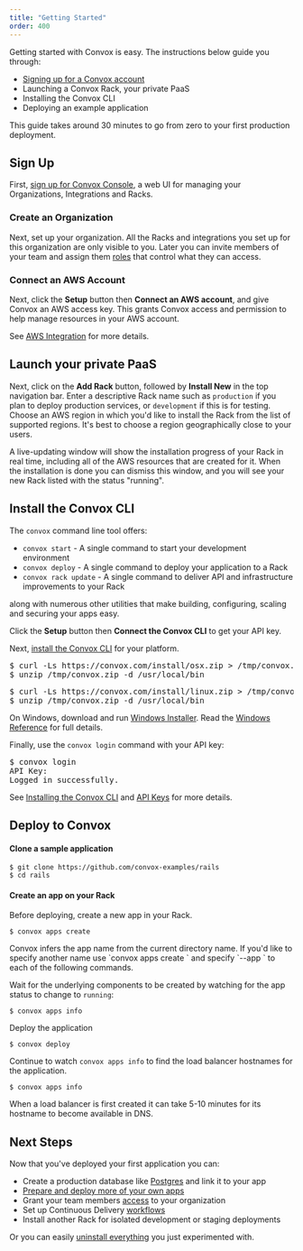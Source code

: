 ```yaml
---
title: "Getting Started"
order: 400
---
```


Getting started with Convox is easy. The instructions below guide you through:

* [Signing up for a Convox account](https://convox.com/signup)
* Launching a Convox Rack, your private PaaS
* Installing the Convox CLI
* Deploying an example application

This guide takes around 30 minutes to go from zero to your first production deployment.

## Sign Up

First, [sign up for Convox Console](https://convox.com/signup), a web UI for managing your Organizations, Integrations and Racks.

### Create an Organization

Next, set up your organization. All the Racks and integrations you set up for this organization are only visible to you. Later you can invite members of your team and assign them [roles](/docs/access-control) that control what they can access.

### Connect an AWS Account

Next, click the **Setup** button then **Connect an AWS account**, and give Convox an AWS access key. This grants Convox access and permission to help manage resources in your AWS account.

See [AWS Integration](/docs/aws-integration) for more details.

## Launch your private PaaS

Next, click on the **Add Rack** button, followed by **Install New** in the top navigation bar. Enter a descriptive Rack name such as `production` if you plan to deploy production services, or `development` if this is for testing. Choose an AWS region in which you'd like to install the Rack from the list of supported regions. It's best to choose a region geographically close to your users.

A live-updating window will show the installation progress of your Rack in real time, including all of the AWS resources that are created for it. When the installation is done you can dismiss this window, and you will see your new Rack listed with the status "running".

## Install the Convox CLI

The `convox` command line tool offers:

* `convox start` - A single command to start your development environment
* `convox deploy` - A single command to deploy your application to a Rack
* `convox rack update` - A single command to deliver API and infrastructure improvements to your Rack

along with numerous other utilities that make building, configuring, scaling and securing your apps easy.

Click the **Setup** button then **Connect the Convox CLI** to get your API key.

Next, [install the Convox CLI](/docs/installation/) for your platform.

<pre id="install-mac">
$ curl -Ls https://convox.com/install/osx.zip > /tmp/convox.zip
$ unzip /tmp/convox.zip -d /usr/local/bin
</pre>

<pre id="install-linux" class="hidden" >
$ curl -Ls https://convox.com/install/linux.zip > /tmp/convox.zip
$ unzip /tmp/convox.zip -d /usr/local/bin
</pre>

<p id="install-windows" class="hidden">
On Windows, download and run <a href="https://dl.equinox.io/convox/convox/stable">Windows Installer</a>. Read the <a href="https://convox.com/docs/windows/">Windows Reference</a> for full details.
</p>

Finally, use the `convox login` command with your API key:

<pre id="login">
$ convox login
API Key:
Logged in successfully.
</pre>

See [Installing the Convox CLI](/docs/installation/) and [API Keys](/docs/api-keys/) for more details.

## Deploy to Convox

#### Clone a sample application

    $ git clone https://github.com/convox-examples/rails
    $ cd rails

#### Create an app on your Rack

Before deploying, create a new app in your Rack.

    $ convox apps create

<div class="block-callout block-show-callout type-info" markdown="1">
Convox infers the app name from the current directory name. If you'd like to specify another name use `convox apps create <name>` and specify `--app <name>` to each of the following commands.
</div>
    
Wait for the underlying components to be created by watching for the app status to change to `running`:

    $ convox apps info
    
Deploy the application

    $ convox deploy
    
Continue to watch `convox apps info` to find the load balancer hostnames for the application.

    $ convox apps info
    
<div class="block-callout block-show-callout type-info" markdown="1">
When a load balancer is first created it can take 5-10 minutes for its hostname to become available in DNS.
</div>

## Next Steps

Now that you've deployed your first application you can:

* Create a production database like [Postgres](/docs/postgresql/) and link it to your app
* [Prepare and deploy more of your own apps](/docs/preparing-an-application/)
* Grant your team members [access](/docs/access-control) to your organization
* Set up Continuous Delivery [workflows](/docs/workflows)
* Install another Rack for isolated development or staging deployments

Or you can easily [uninstall everything](/docs/uninstalling-convox/) you just experimented with.

<script>
$(document).ready(function() {
  if (navigator.platform.indexOf('Win') > -1) {
    $('#install-windows').removeClass('hidden')
    $('#install-mac').addClass('hidden')
    $('#install-linux').addClass('hidden')
  }

  if (navigator.platform.indexOf('Linux') > -1) {
    $('#install-linux').removeClass('hidden')
    $('#install-mac').addClass('hidden')
    $('#install-windows').addClass('hidden')
  }
});
</script>
